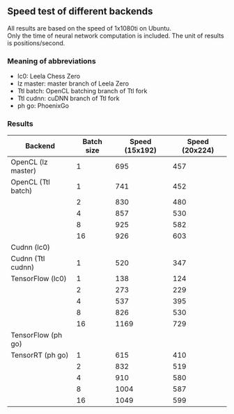 ## Speed test of different backends

All results are based on the speed of 1x1080ti on Ubuntu.  
Only the time of neural network computation is included. The unit of results
is positions/second.  

### Meaning of abbreviations

- lc0: Leela Chess Zero  
- lz master: master branch of Leela Zero
- Ttl batch: OpenCL batching branch of Ttl fork  
- Ttl cudnn: cuDNN branch of Ttl fork  
- ph go: PhoenixGo

### Results

|Backend           |Batch size|Speed (15x192)|Speed (20x224)|
|------------------|----------|--------------|--------------|
|OpenCL (lz master)|1         |695           |457           |
|OpenCL (Ttl batch)|1         |741           |452           |
|                  |2         |830           |480           |
|                  |4         |857           |530           |
|                  |8         |925           |582           |
|                  |16        |926           |603           |
|Cudnn (lc0)       |          |              |              |
|Cudnn (Ttl cudnn) |1         |520           |347           |
|TensorFlow (lc0)  |1         |138           |124           |
|                  |2         |273           |229           |
|                  |4         |537           |395           |
|                  |8         |826           |530           |
|                  |16        |1169          |729           |
|TensorFlow (ph go)|          |              |              | 
|TensorRT (ph go)  |1         |615           |410           |
|                  |2         |832           |519           |
|                  |4         |910           |580           |
|                  |8         |1004          |587           |
|                  |16        |1049          |599           |
